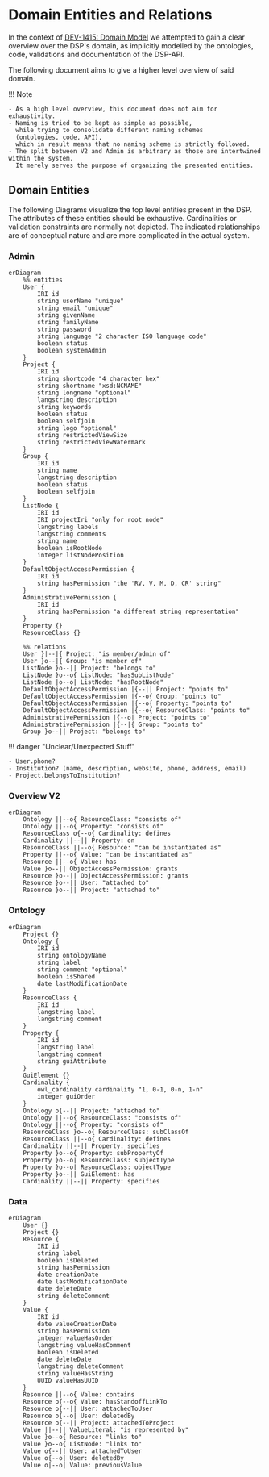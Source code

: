 # Domain Entities and Relations

In the context of [DEV-1415: Domain Model](https://linear.app/dasch/project/domain-model-e39ceb242242)
we attempted to gain a clear overview over the DSP's domain,
as implicitly modelled by the ontologies, code, validations and documentation of the DSP-API.

The following document aims to give a higher level overview of said domain.

!!! Note

    - As a high level overview, this document does not aim for exhaustivity.
    - Naming is tried to be kept as simple as possible, 
      while trying to consolidate different naming schemes
      (ontologies, code, API),
      which in result means that no naming scheme is strictly followed.
    - The split between V2 and Admin is arbitrary as those are intertwined within the system.
      It merely serves the purpose of organizing the presented entities.

## Domain Entities

The following Diagrams visualize the top level entities present in the DSP. 
The attributes of these entities should be exhaustive.
Cardinalities or validation constraints are normally not depicted. 
The indicated relationships are of conceptual nature and are more complicated in the actual system.


### Admin
```mermaid
erDiagram
    %% entities
    User {
        IRI id
        string userName "unique"
        string email "unique"
        string givenName
        string familyName
        string password
        string language "2 character ISO language code"
        boolean status
        boolean systemAdmin
    }
    Project {
        IRI id
        string shortcode "4 character hex"
        string shortname "xsd:NCNAME"
        string longname "optional"
        langstring description
        string keywords
        boolean status
        boolean selfjoin
        string logo "optional"
        string restrictedViewSize
        string restrictedViewWatermark
    }
    Group {
        IRI id
        string name
        langstring description
        boolean status
        boolean selfjoin
    }
    ListNode {
        IRI id
        IRI projectIri "only for root node"
        langstring labels
        langstring comments
        string name
        boolean isRootNode
        integer listNodePosition
    }
    DefaultObjectAccessPermission {
        IRI id
        string hasPermission "the 'RV, V, M, D, CR' string"
    }
    AdministrativePermission {
        IRI id
        string hasPermission "a different string representation"
    }
    Property {}
    ResourceClass {}

    %% relations
    User }|--|{ Project: "is member/admin of"
    User }o--|{ Group: "is member of"
    ListNode }o--|| Project: "belongs to"
    ListNode }o--o{ ListNode: "hasSubListNode"
    ListNode |o--o| ListNode: "hasRootNode"
    DefaultObjectAccessPermission |{--|| Project: "points to"
    DefaultObjectAccessPermission |{--o{ Group: "points to"
    DefaultObjectAccessPermission |{--o{ Property: "points to"
    DefaultObjectAccessPermission |{--o{ ResourceClass: "points to"
    AdministrativePermission |{--o| Project: "points to"
    AdministrativePermission |{--|{ Group: "points to"
    Group }o--|| Project: "belongs to"
```

!!! danger "Unclear/Unexpected Stuff"

    - User.phone?
    - Institution? (name, description, website, phone, address, email)
    - Project.belongsToInstitution?

### Overview V2
```mermaid
erDiagram
    Ontology ||--o{ ResourceClass: "consists of"
    Ontology ||--o{ Property: "consists of"
    ResourceClass o{--o{ Cardinality: defines
    Cardinality ||--|| Property: on
    ResourceClass ||--o{ Resource: "can be instantiated as"
    Property ||--o{ Value: "can be instantiated as"
    Resource ||--o{ Value: has
    Value }o--|| ObjectAccessPermission: grants
    Resource }o--|| ObjectAccessPermission: grants
    Resource }o--|| User: "attached to"
    Resource }o--|| Project: "attached to"
```

### Ontology
```mermaid
erDiagram
    Project {}
    Ontology {
        IRI id
        string ontologyName
        string label
        string comment "optional"
        boolean isShared
        date lastModificationDate
    }
    ResourceClass {
        IRI id
        langstring label
        langstring comment
    }
    Property {
        IRI id
        langstring label
        langstring comment
        string guiAttribute
    }
    GuiElement {}
    Cardinality {
        owl_cardinality cardinality "1, 0-1, 0-n, 1-n"
        integer guiOrder
    }
    Ontology o{--|| Project: "attached to"
    Ontology ||--o{ ResourceClass: "consists of"
    Ontology ||--o{ Property: "consists of"
    ResourceClass }o--o{ ResourceClass: subClassOf
    ResourceClass ||--o{ Cardinality: defines
    Cardinality ||--|| Property: specifies
    Property }o--o{ Property: subPropertyOf
    Property }o--o| ResourceClass: subjectType
    Property }o--o| ResourceClass: objectType
    Property }o--|| GuiElement: has
    Cardinality ||--|| Property: specifies
```

### Data
```mermaid
erDiagram
    User {}
    Project {}
    Resource {
        IRI id
        string label
        boolean isDeleted
        string hasPermission
        date creationDate
        date lastModificationDate
        date deleteDate
        string deleteComment
    }
    Value {
        IRI id
        date valueCreationDate
        string hasPermission
        integer valueHasOrder
        langstring valueHasComment
        boolean isDeleted
        date deleteDate
        langstring deleteComment
        string valueHasString
        UUID valueHasUUID
    }
    Resource ||--o{ Value: contains
    Resource o{--o{ Value: hasStandoffLinkTo
    Resource o{--|| User: attachedToUser
    Resource o{--o| User: deletedBy
    Resource o{--|| Project: attachedToProject
    Value ||--|| ValueLiteral: "is represented by"
    Value }o--o{ Resource: "links to"
    Value }o--o{ ListNode: "links to"
    Value o{--|| User: attachedToUser
    Value o{--o| User: deletedBy
    Value o|--o| Value: previousValue
```
